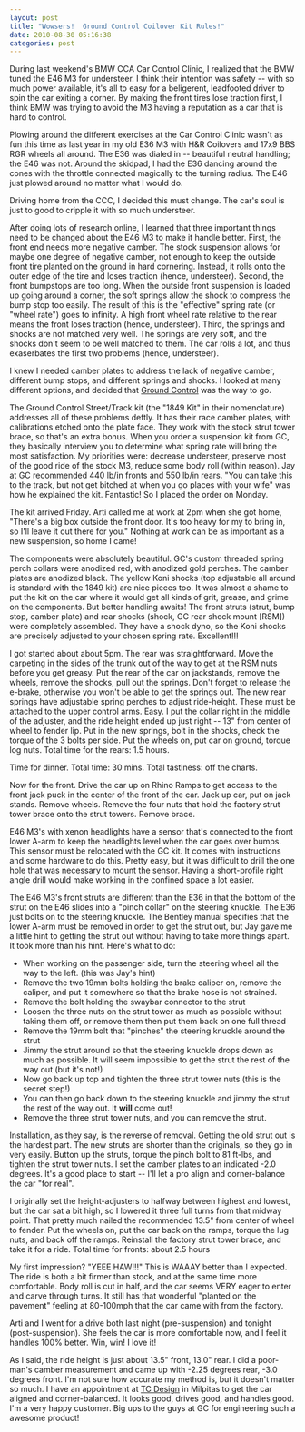 ```yaml
---
layout: post
title: "Wowsers!  Ground Control Coilover Kit Rules!"
date: 2010-08-30 05:16:38
categories: post
---
```

During last weekend's BMW CCA Car Control Clinic, I realized that the BMW tuned
the E46 M3 for understeer.  I think their intention was safety -- with so much power
available, it's all to easy for a beligerent, leadfooted driver to spin the car
exiting a corner.  By making the front tires lose traction first, I think BMW was trying to avoid
the M3 having a reputation as a car that is hard to control.

Plowing around the different exercises at the Car Control Clinic wasn't as fun
this time as last year in my old E36 M3 with H&R Coilovers and 17x9 BBS RGR
wheels all around.  The E36 was dialed in -- beautiful neutral handling; the
E46 was not.  Around the skidpad, I had the E36 dancing around the cones with
the throttle connected magically to the turning radius.  The E46 just plowed
around no matter what I would do.

Driving home from the CCC, I decided this must change.  The car's soul is just to good
to cripple it with so much understeer.

After doing lots of research online, I learned that three important things need to be changed
about the E46 M3 to make it handle better.  First, the front end needs more negative camber.
The stock suspension allows for maybe one degree of negative camber, not enough
to keep the outside front tire planted on the ground in hard cornering.  Instead, it rolls
onto the outer edge of the tire and loses traction (hence, understeer).  Second, the
front bumpstops are too long.  When the outside front suspension is loaded up going around a
corner, the soft springs allow the shock to compress the bump stop too easily.  The result
of this is the "effective" spring rate (or "wheel rate") goes to infinity.  A
high front wheel rate relative to the rear means the front loses traction (hence, understeer).  Third,
the springs and shocks are not matched very well.  The springs are very soft,
and the shocks don't seem to be well matched to them.  The car rolls a lot, and thus exaserbates
the first two problems (hence, understeer).

I knew I needed camber plates to address the lack of negative camber, different
bump stops, and different springs and shocks.  I looked at many different options, and
decided that <a href="http://www.ground-control.com/">Ground Control</a> was the way to go.

The Ground Control Street/Track kit (the "1849 Kit" in their nomenclature)
addresses all of these problems deftly.  It has their race camber plates, with calibrations etched
onto the plate face.  They work with the stock strut tower brace, so that's an extra bonus.
When you order a suspension kit from GC, they basically interview you to determine what spring
rate will bring the most satisfaction.  My priorities were: decrease understeer, preserve
most of the good ride of the stock M3, reduce some body roll (within reason).  Jay at GC recommended
440 lb/in fronts and 550 lb/in rears.  "You can take this to the track, but not get bitched at
when you go places with your wife" was how he explained the kit.  Fantastic!  So I placed the order on Monday.

The kit arrived Friday.  Arti called me at work at 2pm when she got home, "There's a big box
outside the front door.  It's too heavy for my to bring in, so I'll leave it out there for you."
Nothing at work can be as important as a new suspension, so home I came!

The components were absolutely beautiful.  GC's custom threaded spring perch
collars were anodized red, with anodized gold perches.  The camber plates are
anodized black.  The yellow Koni shocks (top adjustable all around is standard
with the 1849 kit) are nice pieces too.  It was almost a shame to put the kit
on the car where it would get all kinds of grit, grease, and grime on the components.
But better handling awaits!  The front struts (strut, bump stop, camber plate)
and rear shocks (shock, GC rear shock mount [RSM]) were completely assembled.
They have a shock dyno, so the Koni shocks are precisely adjusted to your chosen
spring rate.  Excellent!!!

I got started about about 5pm.  The rear was straightforward.  Move the
carpeting in the sides of the trunk out of the way to get at the RSM nuts
before you get greasy.  Put the rear of the car on jackstands, remove the
wheels, remove the shocks, pull out the springs.  Don't forget to release the
e-brake, otherwise you won't be able to get the springs out.  The new rear springs
have adjustable spring perches to adjust ride-height.  These must be attached
to the upper control arms.  Easy.  I put the collar right in the middle of the
adjuster, and the ride height ended up just right -- 13" from center of wheel
to fender lip.  Put in the new springs, bolt in the shocks, check the torque of
the 3 bolts per side.  Put the wheels on, put car on ground, torque log nuts.
Total time for the rears: 1.5 hours.

Time for dinner.  Total time: 30 mins.  Total tastiness: off the charts.

Now for the front.  Drive the car up on Rhino Ramps to get access to the front
jack puck in the center of the front of the car.  Jack up car, put on jack
stands.  Remove wheels.  Remove the four nuts that hold the factory strut tower
brace onto the strut towers.  Remove brace.

E46 M3's with xenon headlights have a sensor that's connected to the front
lower A-arm to keep the headlights level when the car goes over bumps.  This
sensor must be relocated with the GC kit.  It comes with instructions and some
hardware to do this.  Pretty easy, but it was difficult to drill the one hole
that was necessary to mount the sensor.  Having a short-profile right angle
drill would make working in the confined space a lot easier.

The E46 M3's front struts are different than the E36 in that the bottom of the
strut on the E46 slides into a "pinch collar" on the steering knuckle.  The E36 just
bolts on to the steering knuckle.  The Bentley manual specifies that the lower
A-arm must be removed in order to get the strut out, but Jay gave me a little
hint to getting the strut out without having to take more things apart.  It took more than his hint.
Here's what to do:
<ul>
<li>When working on the passenger side, turn the steering wheel all the way to the left. (this was Jay's hint)
<li>Remove the two 19mm bolts holding the brake caliper on, remove the caliper, and put it
    somewhere so that the brake hose is not strained.
<li>Remove the bolt holding the swaybar connector to the strut
<li>Loosen the three nuts on the strut tower as much as possible without taking them off, or remove them then put them back on one full thread
<li>Remove the 19mm bolt that "pinches" the steering knuckle around the strut
<li>Jimmy the strut around so that the steering knuckle drops down as much as possible.  It will seem impossible to get the strut the rest of the way out (but it's not!)
<li>Now go back up top and tighten the three strut tower nuts (this is the secret step!)
<li>You can then go back down to the steering knuckle and jimmy the strut the rest of the way out.  It <b>will</b> come out!
<li>Remove the three strut tower nuts, and you can remove the strut.
</ul>
Installation, as they say, is the reverse of removal.  Getting the old strut
out is the hardest part.  The new struts are shorter than the originals, so
they go in very easily.  Button up the struts, torque the pinch bolt to 81
ft-lbs, and tighten the strut tower nuts.  I set the camber plates to an
indicated -2.0 degrees.  It's a good place to start -- I'll let a pro align and
corner-balance the car "for real".

I originally set the height-adjusters to
halfway between highest and lowest, but the car sat a bit high, so I lowered it three full turns from that midway point.  That pretty much nailed the
recommended 13.5" from center of wheel to fender.
Put the wheels on, put the car back on the ramps, torque the lug nuts, and back
off the ramps.  Reinstall the factory strut tower brace, and take it for a ride.  Total time for fronts: about 2.5 hours

My first impression?  "YEEE HAW!!!"  This is WAAAY better than I expected.  The ride is both a bit firmer
than stock, and at the same time more comfortable.  Body roll is cut in half, and the car seems
VERY eager to enter and carve through turns.  It still has that wonderful "planted on the pavement" feeling
at 80-100mph that the car came with from the factory.

Arti and I went for a drive both last night  (pre-suspension) and tonight (post-suspension).  She feels the car is more comfortable now, and I feel it handles 100% better.  Win, win!  I love it!

As I said, the ride height is just about 13.5" front, 13.0" rear.  I did a poor-man's camber measurement and came up with -2.25 degrees rear, -3.0 degrees
front.  I'm not sure how accurate my method is, but it doesn't matter so much.
I have an appointment at <a href="http://www.tcdesignfab.com/">TC Design</a> in
Milpitas to get the car aligned and corner-balanced.
It looks good, drives good, and handles good.  I'm a very happy customer.  Big
ups to the guys at GC for engineering such a awesome product!
